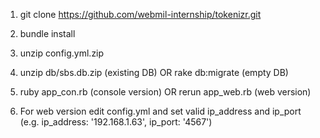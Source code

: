 
1. git clone https://github.com/webmil-internship/tokenizr.git

2. bundle install

3. unzip config.yml.zip

4. unzip db/sbs.db.zip (existing DB) OR rake db:migrate (empty DB)

5. ruby app_con.rb (console version) OR rerun app_web.rb (web version)

6. For web version edit config.yml and set valid ip_address and ip_port (e.g. ip_address: '192.168.1.63', ip_port: '4567')

